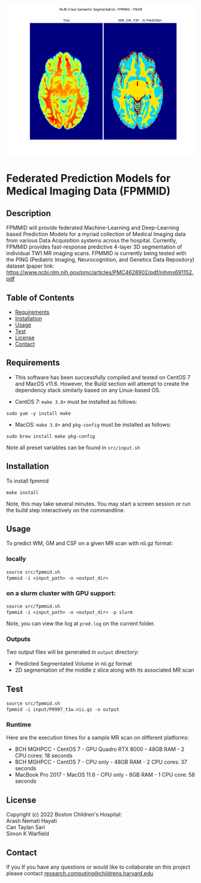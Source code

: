 <img src="imgs/header.png" alt="J"/>

# Federated Prediction Models for Medical Imaging Data (FPMMID)

## Description
FPMMID will provide federated Machine-Learning and Deep-Learning
 based Prediction Models for a myriad collection of Medical 
Imaging data from various Data Acquisition systems across 
the hospital. Currently, FPMMID provides fast-response predictive
 4-layer 3D segmentation of individual TW1 MR imaging scans. 
FPMMID is currently being tested with the PING (Pediatric Imaging, 
Neurocognition, and Genetics Data Repository) dataset 
(paper link: https://www.ncbi.nlm.nih.gov/pmc/articles/PMC4628902/pdf/nihms691152.pdf  

## Table of Contents
- [Requirements](#requirements)
- [Installation](#installation)
- [Usage](#usage)
- [Test](#test)
- [License](#license)
- [Contact](#contact)

## Requirements
* This software has been successfully compiled 
and tested on CentOS 7 and MacOS v11.6.
However, the Build section will attempt to create the dependency stack 
similarly based on any Linux-based OS.

* CentOS 7: `make 3.8+` must be installed as follows:

```
sudo yum -y install make
```

* MacOS: `make 3.8+` and `pkg-config` must be installed as follows:

```
sudo brew install make pkg-config
```

Note all preset variables can be found in `src/input.sh`

## Installation
To install fpmmid

```
make install
``` 

Note, this may take several minutes. You may start a screen session or
run the build step interactively on the commandline. 

## Usage
To predict WM, GM and CSF on a given MR scan with nii.gz format:

### locally

```
source src/fpmmid.sh
fpmmid -i <input_path> -o <output_dir>
```
### on a slurm cluster with GPU support:

```
source src/fpmmid.sh
fpmmid -i <input_path> -o <output_dir> -p slurm
```

Note, you can view the log at `pred.log` on the current folder.

### Outputs
Two output files will be generated in `output` directory:
* Predicted Segmentated Volume in nii.gz format
* 2D segmentation of the middle z slice along with its associated MR scan

## Test

```
source src/fpmmid.sh
fpmmid -i input/P0997_t1w.nii.gz -o output
```

### Runtime
Here are the execution times for a sample MR scan on different platforms:
* BCH MGHPCC 		- CentOS 7  	- GPU Quadro RTX 8000 	- 48GB RAM - 2 CPU cores: 18 seconds
* BCH MGHPCC 		- CentOS 7  	- CPU only 				- 48GB RAM - 2 CPU cores: 37 seconds
* MacBook Pro 2017  - MacOS 11.6 	- CPU only 				- 8GB RAM  - 1 CPU core:  58 seconds

## License
Copyright (c) 2022  Boston Children's Hospital: \
					Arash Nemati Hayati \
					Can Taylan Sari \
					Simon K Warfield

## Contact
If you If you have any questions or would like to collaborate on this project
please contact [research.computing@childrens.harvard.edu](mailto:research.computing@childrens.harvard.edu)
